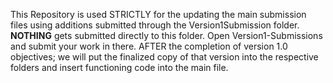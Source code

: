 This Repository is used STRICTLY for the updating the main submission files using additions submitted through the Version1Submission folder. **NOTHING** gets submitted directly to this folder. Open Version1-Submissions and submit your work in there. AFTER the completion of version 1.0 objectives; we will put the finalized copy of that version into the respective folders and insert functioning code into the main file.
